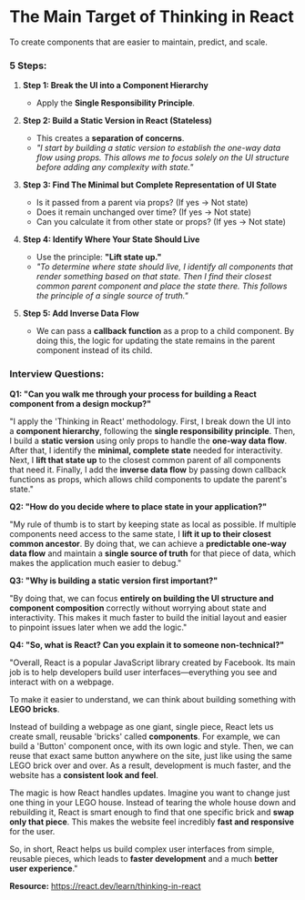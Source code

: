 # **The Main Target of Thinking in React**

To create components that are easier to maintain, predict, and scale.

### **5 Steps:**

1.  **Step 1: Break the UI into a Component Hierarchy**
    *   Apply the **Single Responsibility Principle**.

2.  **Step 2: Build a Static Version in React (Stateless)**
    *   This creates a **separation of concerns**.
    *   *"I start by building a static version to establish the one-way data flow using props. This allows me to focus solely on the UI structure before adding any complexity with state."*

3.  **Step 3: Find The Minimal but Complete Representation of UI State**
    *   Is it passed from a parent via props? (If yes -> Not state)
    *   Does it remain unchanged over time? (If yes -> Not state)
    *   Can you calculate it from other state or props? (If yes -> Not state)

4.  **Step 4: Identify Where Your State Should Live**
    *   Use the principle: **"Lift state up."**
    *   *"To determine where state should live, I identify all components that render something based on that state. Then I find their closest common parent component and place the state there. This follows the principle of a single source of truth."*

5.  **Step 5: Add Inverse Data Flow**
    *   We can pass a **callback function** as a prop to a child component. By doing this, the logic for updating the state remains in the parent component instead of its child.

### **Interview Questions:**

**Q1: "Can you walk me through your process for building a React component from a design mockup?"**

"I apply the 'Thinking in React' methodology. First, I break down the UI into a **component hierarchy**, following the **single responsibility principle**. Then, I build a **static version** using only props to handle the **one-way data flow**. After that, I identify the **minimal, complete state** needed for interactivity. Next, I **lift that state up** to the closest common parent of all components that need it. Finally, I add the **inverse data flow** by passing down callback functions as props, which allows child components to update the parent's state."

**Q2: "How do you decide where to place state in your application?"**

"My rule of thumb is to start by keeping state as local as possible. If multiple components need access to the same state, I **lift it up to their closest common ancestor**. By doing that, we can achieve a **predictable one-way data flow** and maintain a **single source of truth** for that piece of data, which makes the application much easier to debug."

**Q3: "Why is building a static version first important?"**

"By doing that, we can focus **entirely on building the UI structure and component composition** correctly without worrying about state and interactivity. This makes it much faster to build the initial layout and easier to pinpoint issues later when we add the logic."

**Q4: "So, what is React? Can you explain it to someone non-technical?"**

"Overall, React is a popular JavaScript library created by Facebook. Its main job is to help developers build user interfaces—everything you see and interact with on a webpage.

To make it easier to understand, we can think about building something with **LEGO bricks**.

Instead of building a webpage as one giant, single piece, React lets us create small, reusable 'bricks' called **components**. For example, we can build a 'Button' component once, with its own logic and style. Then, we can reuse that exact same button anywhere on the site, just like using the same LEGO brick over and over. As a result, development is much faster, and the website has a **consistent look and feel**.

The magic is how React handles updates. Imagine you want to change just one thing in your LEGO house. Instead of tearing the whole house down and rebuilding it, React is smart enough to find that one specific brick and **swap only that piece**. This makes the website feel incredibly **fast and responsive** for the user.

So, in short, React helps us build complex user interfaces from simple, reusable pieces, which leads to **faster development** and a much **better user experience**."

**Resource:**
https://react.dev/learn/thinking-in-react